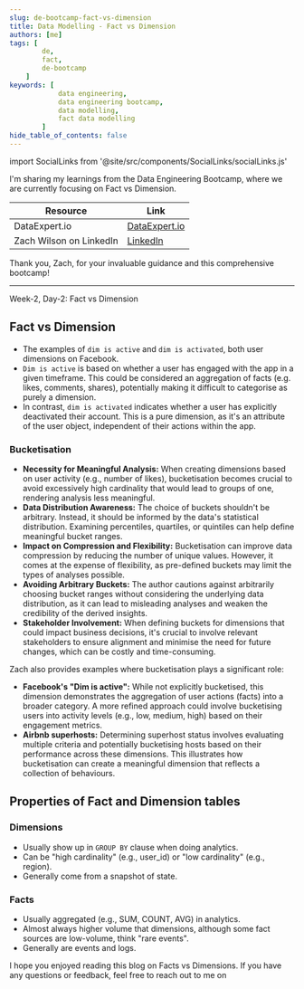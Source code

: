 ```yaml
---
slug: de-bootcamp-fact-vs-dimension
title: Data Modelling - Fact vs Dimension
authors: [me]
tags: [
        de,
        fact,
        de-bootcamp
    ]
keywords: [
            data engineering,
            data engineering bootcamp, 
            data modelling, 
            fact data modelling
        ]
hide_table_of_contents: false
---
```

import SocialLinks from '@site/src/components/SocialLinks/socialLinks.js'

I'm sharing my learnings from the Data Engineering Bootcamp, where we are currently focusing on Fact vs Dimension.

| Resource | Link |
|----------|------|
| DataExpert.io | [DataExpert.io](https://bootcamp.techcreator.io/lessons) |
| Zach Wilson on LinkedIn | [LinkedIn](https://www.linkedin.com/in/eczachly/) |

Thank you, Zach, for your invaluable guidance and this comprehensive bootcamp!

---

Week-2, Day-2: Fact vs Dimension

<!-- truncate -->
## Fact vs Dimension

- The examples of `dim is active` and `dim is activated`, both user dimensions on Facebook. 
- `Dim is active` is based on whether a user has engaged with the app in a given timeframe. This could be considered an aggregation of facts (e.g. likes, comments, shares), potentially making it difficult to categorise as purely a dimension. 
- In contrast, `dim is activated` indicates whether a user has explicitly deactivated their account. This is a pure dimension, as it's an attribute of the user object, independent of their actions within the app.

### Bucketisation
*   **Necessity for Meaningful Analysis:** When creating dimensions based on user activity (e.g., number of likes), bucketisation becomes crucial to avoid excessively high cardinality that would lead to groups of one, rendering analysis less meaningful.
*   **Data Distribution Awareness:** The choice of buckets shouldn't be arbitrary. Instead, it should be informed by the data's statistical distribution. Examining percentiles, quartiles, or quintiles can help define meaningful bucket ranges.
*   **Impact on Compression and Flexibility:** Bucketisation can improve data compression by reducing the number of unique values. However, it comes at the expense of flexibility, as pre-defined buckets may limit the types of analyses possible.
*   **Avoiding Arbitrary Buckets:** The author cautions against arbitrarily choosing bucket ranges without considering the underlying data distribution, as it can lead to misleading analyses and weaken the credibility of the derived insights.
*   **Stakeholder Involvement:** When defining buckets for dimensions that could impact business decisions, it's crucial to involve relevant stakeholders to ensure alignment and minimise the need for future changes, which can be costly and time-consuming.

Zach also provides examples where bucketisation plays a significant role:

*   **Facebook's "Dim is active":** While not explicitly bucketised, this dimension demonstrates the aggregation of user actions (facts) into a broader category. A more refined approach could involve bucketising users into activity levels (e.g., low, medium, high) based on their engagement metrics.
*   **Airbnb superhosts:** Determining superhost status involves evaluating multiple criteria and potentially bucketising hosts based on their performance across these dimensions. This illustrates how bucketisation can create a meaningful dimension that reflects a collection of behaviours.

## Properties of Fact and Dimension tables

### Dimensions
- Usually show up in `GROUP BY` clause when doing analytics.
- Can be "high cardinality" (e.g., user_id) or "low cardinality" (e.g., region).
- Generally come from a snapshot of state.

### Facts
- Usually aggregated (e.g., SUM, COUNT, AVG) in analytics.
- Almost always higher volume that dimensions, although some fact sources are low-volume, think "rare events".
- Generally are events and logs.

I hope you enjoyed reading this blog on Facts vs Dimensions. If you have any questions or feedback, feel free to reach out to me on <SocialLinks />